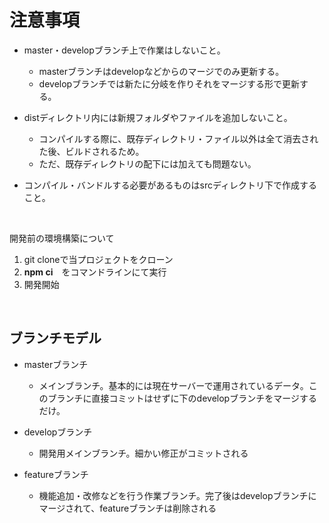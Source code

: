 # 注意事項
* master・developブランチ上で作業はしないこと。
  * masterブランチはdevelopなどからのマージでのみ更新する。
  * developブランチでは新たに分岐を作りそれをマージする形で更新する。
* distディレクトリ内には新規フォルダやファイルを追加しないこと。
  * コンパイルする際に、既存ディレクトリ・ファイル以外は全て消去された後、ビルドされるため。
  * ただ、既存ディレクトリの配下には加えても問題ない。

* コンパイル・バンドルする必要があるものはsrcディレクトリ下で作成すること。
<br>

開発前の環境構築について
1. git cloneで当プロジェクトをクローン
2. **npm ci**　をコマンドラインにて実行
3. 開発開始 
<br>

## ブランチモデル
* masterブランチ
  * メインブランチ。基本的には現在サーバーで運用されているデータ。このブランチに直接コミットはせずに下のdevelopブランチをマージするだけ。

* developブランチ
  * 開発用メインブランチ。細かい修正がコミットされる


* featureブランチ
  * 機能追加・改修などを行う作業ブランチ。完了後はdevelopブランチにマージされて、featureブランチは削除される
<br>

